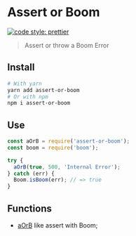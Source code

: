 # Assert or Boom

[![code style: prettier](https://img.shields.io/badge/code_style-prettier-ff69b4.svg?style=flat-square)](https://github.com/prettier/prettier)

> Assert or throw a Boom Error

## Install

```bash
# With yarn
yarn add assert-or-boom
# Or with npm
npm i assert-or-boom
```

## Use

```js
const aOrB = require('assert-or-boom');
const boom = require('boom');

try {
  aOrB(true, 500, 'Internal Error');
} catch (err) {
  Boom.isBoom(err); // => true
}
```

## Functions

- [aOrB](./doc/aOrB.md) like assert with Boom;

